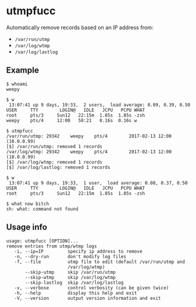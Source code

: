# utmpfucc

Automatically remove records based on an IP address from:

 - `/var/run/utmp`
 - `/var/log/wtmp`
 - `/var/log/lastlog`

## Example

    $ whoami
    weepy
    
    $ w
     13:07:41 up 9 days, 19:33,  2 users,  load average: 0.09, 0.39, 0.50
    USER     TTY        LOGIN@   IDLE   JCPU   PCPU WHAT
    root     pts/3     Sun12   22:15m  1.85s  1.85s -zsh
    weepy    pts/4     12:00   58:21   0.16s  0.16s w
    
    $ utmpfucc
    /var/run/utmp: 29342    weepy    pts/4        2017-02-13 12:00 (10.0.0.99)
    [$] /var/run/utmp: removed 1 records
    /var/log/wtmp: 29342    weepy    pts/4        2017-02-13 12:00 (10.0.0.99)
    [$] /var/log/wtmp: removed 1 records
    [$] /var/log/lastlog: removed 1 records
    
    $ w
     13:07:41 up 9 days, 19:33,  1 user,  load average: 0.08, 0.37, 0.50
    USER     TTY        LOGIN@   IDLE   JCPU   PCPU WHAT
    root     pts/3     Sun12   22:15m  1.85s  1.85s -zsh

    $ what now bitch
    sh: what: command not found


## Usage info

    usage: utmpfucc [OPTION]...
    remove entries from utmp/wtmp logs
       -i, --ip=IP         specify ip address to remove
       -n, --dry-run       don't modify log files
       -f, --file          utmp file to edit (default /var/run/utmp and
                           /var/log/wtmp)
           --skip-utmp     skip /var/run/utmp
           --skip-wtmp     skip /var/log/wtmp
           --skip-lastlog  skip /var/log/lastlog
       -v, --verbose       control verbosity (can be given twice)
       -h, --help          display this help and exit
       -V, --version       output version information and exit


